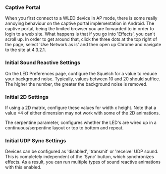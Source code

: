 ### Captive Portal
When you first connect to a WLED device in AP mode, there is some really annoying behaviour on the captive portal implementation in Android. The captive portal, being the limited browser you are forwarded to in order to login to a web site. What happens is that if you go into 'Effects', you can't scroll up. In order to get around that, click the three dots at the top right of the page, select 'Use Network as is' and then open up Chrome and navigate to the site at 4.3.2.1.

### Initial Sound Reactive Settings
On the LED Preferences page, configure the Squelch for a value to reduce your background noise. Typically, values between 10 and 20 should suffice. The higher the number, the greater the background noise is removed.

### Initial 2D Settings
If using a 2D matrix, configure these values for width x height. Note that a value <4 of either dimension may not work with some of the 2D animations.

The serpentine parameter, configures whether the LED's are wired up in a continuous/serpentine layout or top to bottom and repeat.

### Initial UDP Sync Settings
Devices can be configured as 'disabled', 'transmit' or 'receive' UDP sound. This is completely independent of the 'Sync' button, which synchronizes effects. As a result, you can run multiple types of sound reactive animations with this enabled.
